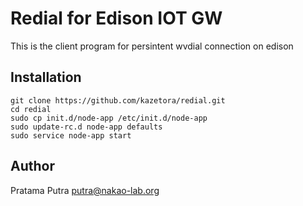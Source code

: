 # Redial for Edison IOT GW
This is the client program for persintent wvdial connection on edison
## Installation
```
git clone https://github.com/kazetora/redial.git
cd redial
sudo cp init.d/node-app /etc/init.d/node-app
sudo update-rc.d node-app defaults
sudo service node-app start
```
## Author
Pratama Putra  putra@nakao-lab.org
